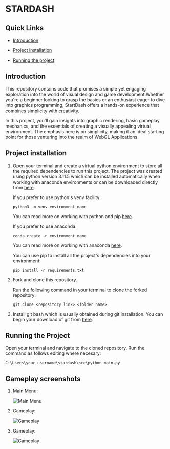 <link rel="stylesheet" href="https://cdnjs.cloudflare.com/ajax/libs/font-awesome/5.15.3/css/all.min.css">

# STARDASH

## Quick Links

- [Introduction](https://github.com/myles4321/stardash#introduction)

- [Project installation](https://github.com/myles4321/stardash#project-installation)

- [Running the project](https://github.com/myles4321/stardash#running-the-project)


## Introduction

This repository contains code that promises a simple yet engaging exploration into the world of visual design and game development.Whether you're a beginner looking to grasp the basics or an enthusiast eager to dive into graphics programming, StartDash offers a hands-on experience that combines simplicity with creativity.

In this project, you'll gain insights into graphic rendering, basic gameplay mechanics, and the essentials of creating a visually appealing virtual environment. The emphasis here is on simplicity, making it an ideal starting point for those venturing into the realm of WebGL Applications.

## Project installation

1. Open your terminal and create a virtual python environment to store all the required dependencies to run this project. The project was created using python version 3.11.5 which can be installed automatically when working with anaconda environments or can be downloaded directly from [here](https://www.python.org/ftp/python/3.11.5/python-3.11.5-amd64.exe).

   If you prefer to use python's venv facility:

   ```
   python3 -m venv environment_name
   ```

   You can read more on working with python and pip [here](https://packaging.python.org/en/latest/guides/installing-using-pip-and-virtual-environments/).

   If you prefer to use anaconda:

   ```
   conda create -n environment_name
   ```

   You can read more on working with anaconda [here](https://docs.anaconda.com/free/navigator/tutorials/index.html).

   You can use pip to install all the project's dependencies into your environment:

   ```
   pip install -r requirements.txt
   ```

2. Fork and clone this repository.

   Run the following command in your terminal to clone the forked repository:

   ```{code}
   git clone <repository link> <folder name>
   ```
3. Install git bash which is usually obtained during git installation. You can begin your download of git from [here](https://git-scm.com/downloads).

## Running the Project

Open your terminal and navigate to the cloned repository. Run the command as follows editing where necesary:
 ```{code}
C:\Users\your_username\stardash\src\python main.py
```
## Gameplay screenshots

1. Main Menu:

   ![Main Menu](https://github.com/myles4321/stardash/blob/master/screenshots/main_menu.jpg?raw=true)

2. Gameplay:

   ![Gameplay](https://github.com/myles4321/stardash/blob/master/screenshots/gameplay2.jpg?raw=true)

3. Gameplay:

   ![Gameplay](https://github.com/myles4321/stardash/blob/master/screenshots/gameplay1.jpg?raw=true)

